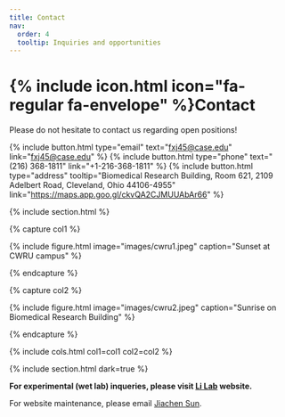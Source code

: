 ```yaml
---
title: Contact
nav:
  order: 4
  tooltip: Inquiries and opportunities
---
```


# {% include icon.html icon="fa-regular fa-envelope" %}Contact

Please do not hesitate to contact us regarding open positions!

{%
  include button.html
  type="email"
  text="fxj45@case.edu"
  link="fxj45@case.edu"
%}
{%
  include button.html
  type="phone"
  text="(216) 368-1811"
  link="+1-216-368-1811"
%}
{%
  include button.html
  type="address"
  tooltip="Biomedical Research Building, Room 621, 2109 Adelbert Road, Cleveland, Ohio 44106-4955"
  link="https://maps.app.goo.gl/ckvQA2CJMUUAbAr66"
%}

{% include section.html %}

{% capture col1 %}

{%
  include figure.html
  image="images/cwru1.jpeg"
  caption="Sunset at CWRU campus"
%}

{% endcapture %}

{% capture col2 %}

{%
  include figure.html
  image="images/cwru2.jpeg"
  caption="Sunrise on Biomedical Research Building"
%}

{% endcapture %}

{% include cols.html col1=col1 col2=col2 %}

{% include section.html dark=true %}

**For experimental (wet lab) inqueries, please visit [Li Lab](https://yanlilab.com) website.**

For website maintenance, please email [Jiachen Sun](mailto:jxs2269@case.edu).
